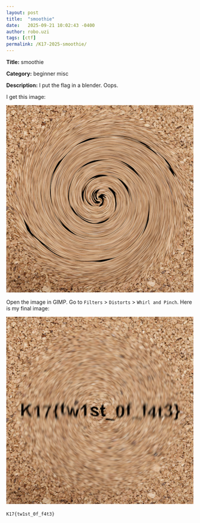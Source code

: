 ```yaml
---
layout: post
title:  "smoothie"
date:   2025-09-21 10:02:43 -0400
author: robo.uzi
tags: [ctf]
permalink: /K17-2025-smoothie/
---
```


**Title:** smoothie

**Category:** beginner misc

**Description:** I put the flag in a blender. Oops.

I get this image:

![Alt text](/images/chall.png)

Open the image in GIMP. Go to `Filters` > `Distorts` > `Whirl and Pinch`. Here is my final image:

![Alt text](/images/chall2.png)

`K17{tw1st_0f_f4t3}`
